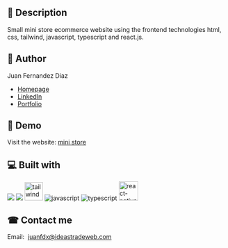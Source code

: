 ## 🧾 Description

Small mini store ecommerce website using the frontend technologies html, css, tailwind, javascript, typescript and react.js. 

## 🧐 Author 

Juan Fernandez Diaz

- [Homepage](https://www.juanfdx.com)
- [LinkedIn](https://www.linkedin.com/in/juanfdx-com/)
- [Portfolio](https://www.juanfdx.com/portfolio)

## 🚀 Demo

Visit the website:  [mini store](https://my-mini-store.netlify.app)

## 💻 Built with

<p>
  <img src="https://img.icons8.com/color/47/000000/html-5--v1.png"/>
  <img src="https://img.icons8.com/color/48/000000/css3.png"/>
  <img width="42" height="42" src="https://img.icons8.com/color/48/tailwindcss.png" alt="tailwindcss"/>
  <img src="https://img.icons8.com/color/48/000000/javascript--v1.png" alt="javascript"/>
  <img src="https://img.icons8.com/color/48/typescript.png" alt="typescript"/>
  <img width="44" height="44" src="https://img.icons8.com/color/48/react-native.png" alt="react-native"/>
</p>

## ☎ Contact me

Email:&nbsp; [juanfdx@ideastradeweb.com](https://www.juanfdx.com/contact)
&nbsp;<br />
&nbsp;<br />